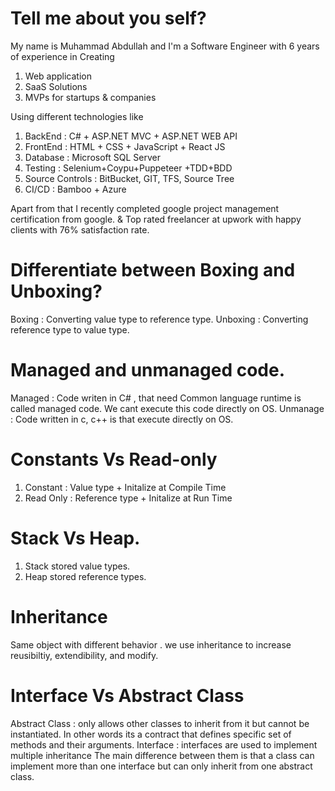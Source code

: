 # Tell me about you self?
My name is Muhammad Abdullah and I'm a Software  Engineer with 6 years of experience in Creating
1. Web application
2. SaaS Solutions
3. MVPs for startups & companies

Using different technologies like
1. BackEnd  : C# + ASP.NET MVC + ASP.NET WEB API
2. FrontEnd : HTML + CSS + JavaScript + React JS
3. Database : Microsoft SQL Server  
4. Testing : Selenium+Coypu+Puppeteer +TDD+BDD
5. Source Controls : BitBucket, GIT, TFS, Source Tree
6. CI/CD : Bamboo + Azure


Apart from that 
I recently completed google project management certification from google. & Top rated freelancer at upwork with happy clients with 76% satisfaction rate.



# Differentiate between Boxing and Unboxing?
Boxing : Converting value type to reference type. 
Unboxing : Converting reference type to value type.

# Managed and unmanaged code.
Managed : Code writen in C# , that need Common language runtime is called managed code. We cant execute this code directly on OS.
Unmanage : Code written in c, c++ is that execute directly on OS.

# Constants Vs Read-only
1. Constant : Value type + Initalize at Compile Time
2. Read Only : Reference type + Initalize at Run Time

# Stack Vs Heap.
1. Stack stored value types.
2. Heap stored reference types.

# Inheritance
Same object with different behavior . we use inheritance to increase reusibiltiy, extendibility, and modify.

# Interface Vs Abstract Class
Abstract Class : only allows other classes to inherit from it but cannot be instantiated. In other words its a contract that defines specific set of methods and their arguments.
Interface :  interfaces are used to implement multiple inheritance
The main difference between them is that a class can implement more than one interface but can only inherit from one abstract class. 




